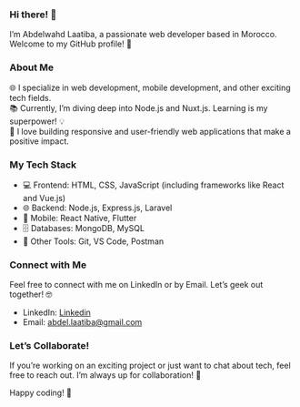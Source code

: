 <!--
**AbdoLaatiba/AbdoLaatiba** is a ✨ _special_ ✨ repository because its `README.md` (this file) appears on your GitHub profile.

Here are some ideas to get you started:

- 🔭 I’m currently working on ...
- 🌱 I’m currently learning ...
- 👯 I’m looking to collaborate on ...
- 🤔 I’m looking for help with ...
- 💬 Ask me about ...
- 📫 How to reach me: ...
- 😄 Pronouns: ...
- ⚡ Fun fact: ...
-->

### Hi there! 👋
I’m Abdelwahd Laatiba, a passionate web developer based in Morocco. Welcome to my GitHub profile! 🌟

### About Me
🌐 I specialize in web development, mobile development, and other exciting tech fields.  
📚 Currently, I’m diving deep into Node.js and Nuxt.js. Learning is my superpower! 💡  
🚀 I love building responsive and user-friendly web applications that make a positive impact.  
### My Tech Stack
- 💻 Frontend: HTML, CSS, JavaScript (including frameworks like React and Vue.js)
- 🌐 Backend: Node.js, Express.js, Laravel
- 📱 Mobile: React Native, Flutter
- 🗄️ Databases: MongoDB, MySQL
- 🚀 Other Tools: Git, VS Code, Postman
### Connect with Me
Feel free to connect with me on LinkedIn or by Email. Let’s geek out together! 🤓

- LinkedIn: [Linkedin](https://www.linkedin.com/in/abdelwahd-laatiba-96097b151)
- Email: abdel.laatiba@gmail.com

### Let’s Collaborate!
If you’re working on an exciting project or just want to chat about tech, feel free to reach out. I’m always up for collaboration! 🤝

Happy coding! 🚀
